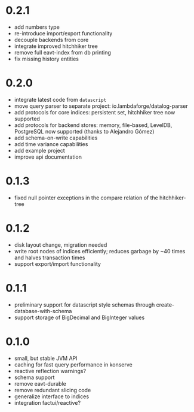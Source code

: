 # 0.2.1

- add numbers type
- re-introduce import/export functionality
- decouple backends from core
- integrate improved hitchhiker tree
- remove full eavt-index from db printing
- fix missing history entities

# 0.2.0

- integrate latest code from `datascript`
- move query parser to separate project: io.lambdaforge/datalog-parser
- add protocols for core indices: persistent set, hitchhiker tree now supported
- add protocols for backend stores: memory, file-based, LevelDB, PostgreSQL now
  supported (thanks to Alejandro Gómez)
- add schema-on-write capabilities
- add time variance capabilities
- add example project
- improve api documentation

# 0.1.3

- fixed null pointer exceptions in the compare relation of the hitchhiker-tree

# 0.1.2

- disk layout change, migration needed
- write root nodes of indices efficiently; reduces garbage by ~40 times and halves transaction times
- support export/import functionality

# 0.1.1

- preliminary support for datascript style schemas through create-database-with-schema
- support storage of BigDecimal and BigInteger values

# 0.1.0

- small, but stable JVM API
- caching for fast query performance in konserve
- reactive reflection warnings?
- schema support
- remove eavt-durable
- remove redundant slicing code
- generalize interface to indices
- integration factui/reactive?
